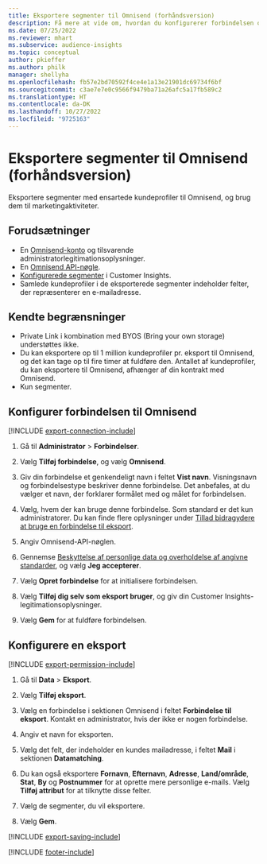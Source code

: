 ```yaml
---
title: Eksportere segmenter til Omnisend (forhåndsversion)
description: Få mere at vide om, hvordan du konfigurerer forbindelsen og eksporterer til Omnisend.
ms.date: 07/25/2022
ms.reviewer: mhart
ms.subservice: audience-insights
ms.topic: conceptual
author: pkieffer
ms.author: philk
manager: shellyha
ms.openlocfilehash: fb57e2bd70592f4ce4e1a13e21901dc69734f6bf
ms.sourcegitcommit: c3ae7e7e0c9566f9479ba71a26afc5a17fb589c2
ms.translationtype: HT
ms.contentlocale: da-DK
ms.lasthandoff: 10/27/2022
ms.locfileid: "9725163"
---
```

# <a name="export-segments-to-omnisend-preview"></a>Eksportere segmenter til Omnisend (forhåndsversion)

Eksportere segmenter med ensartede kundeprofiler til Omnisend, og brug dem til marketingaktiviteter.

## <a name="prerequisites"></a>Forudsætninger

- En [Omnisend-konto](https://www.omnisend.com/) og tilsvarende administratorlegitimationsoplysninger.
- En [Omnisend API-nøgle](https://support.omnisend.com/en/articles/1061890-generating-api-key).
- [Konfigurerede segmenter](segments.md) i Customer Insights.
- Samlede kundeprofiler i de eksporterede segmenter indeholder felter, der repræsenterer en e-mailadresse.

## <a name="known-limitations"></a>Kendte begrænsninger

- Private Link i kombination med BYOS (Bring your own storage) understøttes ikke.
- Du kan eksportere op til 1 million kundeprofiler pr. eksport til Omnisend, og det kan tage op til fire timer at fuldføre den. Antallet af kundeprofiler, du kan eksportere til Omnisend, afhænger af din kontrakt med Omnisend.
- Kun segmenter.

## <a name="set-up-connection-to-omnisend"></a>Konfigurer forbindelsen til Omnisend

[!INCLUDE [export-connection-include](includes/export-connection-admn.md)]

1. Gå til **Administrator** > **Forbindelser**.

1. Vælg **Tilføj forbindelse**, og vælg **Omnisend**.

1. Giv din forbindelse et genkendeligt navn i feltet **Vist navn**. Visningsnavn og forbindelsestype beskriver denne forbindelse. Det anbefales, at du vælger et navn, der forklarer formålet med og målet for forbindelsen.

1. Vælg, hvem der kan bruge denne forbindelse. Som standard er det kun administratorer. Du kan finde flere oplysninger under [Tillad bidragydere at bruge en forbindelse til eksport](connections.md#allow-contributors-to-use-a-connection-for-exports).

1. Angiv Omnisend-API-nøglen.

1. Gennemse [Beskyttelse af personlige data og overholdelse af angivne standarder](connections.md#data-privacy-and-compliance), og vælg **Jeg accepterer**.

1. Vælg **Opret forbindelse** for at initialisere forbindelsen.

1. Vælg **Tilføj dig selv som eksport bruger**, og giv din Customer Insights-legitimationsoplysninger.

1. Vælg **Gem** for at fuldføre forbindelsen.

## <a name="configure-an-export"></a>Konfigurere en eksport

[!INCLUDE [export-permission-include](includes/export-permission.md)]

1. Gå til **Data** > **Eksport**.

1. Vælg **Tilføj eksport**.

1. Vælg en forbindelse i sektionen Omnisend i feltet **Forbindelse til eksport**. Kontakt en administrator, hvis der ikke er nogen forbindelse.

1. Angiv et navn for eksporten.

1. Vælg det felt, der indeholder en kundes mailadresse, i feltet **Mail** i sektionen **Datamatching**.

1. Du kan også eksportere **Fornavn**, **Efternavn**, **Adresse**, **Land/område**, **Stat**, **By** og **Postnummer** for at oprette mere personlige e-mails. Vælg **Tilføj attribut** for at tilknytte disse felter.

1. Vælg de segmenter, du vil eksportere.

1. Vælg **Gem**.

[!INCLUDE [export-saving-include](includes/export-saving.md)]

[!INCLUDE [footer-include](includes/footer-banner.md)]
